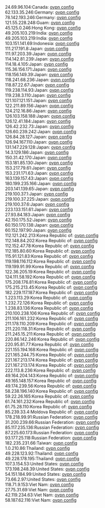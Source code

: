 24.69.96.104:Canada: [ovpn config](vpn/24_69_96_104.ovpn)  
62.133.35.246:Germany: [ovpn config](vpn/62_133_35_246.ovpn)  
78.142.193.246:Germany: [ovpn config](vpn/78_142_193_246.ovpn)  
121.55.228.248:Guam: [ovpn config](vpn/121_55_228_248.ovpn)  
45.125.0.246:Hong Kong: [ovpn config](vpn/45_125_0_246.ovpn)  
49.205.103.219:India: [ovpn config](vpn/49_205_103_219.ovpn)  
49.205.103.219:India: [ovpn config](vpn/49_205_103_219.ovpn)  
103.151.141.69:Indonesia: [ovpn config](vpn/103_151_141_69.ovpn)  
111.217.191.8:Japan: [ovpn config](vpn/111_217_191_8.ovpn)  
111.97.203.39:Japan: [ovpn config](vpn/111_97_203_39.ovpn)  
114.142.81.239:Japan: [ovpn config](vpn/114_142_81_239.ovpn)  
114.18.4.105:Japan: [ovpn config](vpn/114_18_4_105.ovpn)  
115.36.156.171:Japan: [ovpn config](vpn/115_36_156_171.ovpn)  
118.156.149.39:Japan: [ovpn config](vpn/118_156_149_39.ovpn)  
118.241.68.236:Japan: [ovpn config](vpn/118_241_68_236.ovpn)  
118.87.22.67:Japan: [ovpn config](vpn/118_87_22_67.ovpn)  
119.238.114.93:Japan: [ovpn config](vpn/119_238_114_93.ovpn)  
119.238.3.110:Japan: [ovpn config](vpn/119_238_3_110.ovpn)  
121.107.121.151:Japan: [ovpn config](vpn/121_107_121_151.ovpn)  
122.211.89.156:Japan: [ovpn config](vpn/122_211_89_156.ovpn)  
124.212.16.86:Japan: [ovpn config](vpn/124_212_16_86.ovpn)  
126.103.158.188:Japan: [ovpn config](vpn/126_103_158_188.ovpn)  
126.12.41.184:Japan: [ovpn config](vpn/126_12_41_184.ovpn)  
126.42.232.73:Japan: [ovpn config](vpn/126_42_232_73.ovpn)  
126.60.239.242:Japan: [ovpn config](vpn/126_60_239_242.ovpn)  
126.84.28.127:Japan: [ovpn config](vpn/126_84_28_127.ovpn)  
126.94.167.110:Japan: [ovpn config](vpn/126_94_167_110.ovpn)  
131.147.229.128:Japan: [ovpn config](vpn/131_147_229_128.ovpn)  
14.3.129.186:Japan: [ovpn config](vpn/14_3_129_186.ovpn)  
150.31.42.170:Japan: [ovpn config](vpn/150_31_42_170.ovpn)  
153.181.85.130:Japan: [ovpn config](vpn/153_181_85_130.ovpn)  
153.217.79.61:Japan: [ovpn config](vpn/153_217_79_61.ovpn)  
153.231.171.63:Japan: [ovpn config](vpn/153_231_171_63.ovpn)  
163.139.157.43:Japan: [ovpn config](vpn/163_139_157_43.ovpn)  
180.199.235.166:Japan: [ovpn config](vpn/180_199_235_166.ovpn)  
203.141.139.65:Japan: [ovpn config](vpn/203_141_139_65.ovpn)  
219.100.37.1:Japan: [ovpn config](vpn/219_100_37_1.ovpn)  
219.100.37.225:Japan: [ovpn config](vpn/219_100_37_225.ovpn)  
219.100.37.6:Japan: [ovpn config](vpn/219_100_37_6.ovpn)  
223.133.151.61:Japan: [ovpn config](vpn/223_133_151_61.ovpn)  
27.93.84.183:Japan: [ovpn config](vpn/27_93_84_183.ovpn)  
42.150.175.52:Japan: [ovpn config](vpn/42_150_175_52.ovpn)  
60.150.170.138:Japan: [ovpn config](vpn/60_150_170_138.ovpn)  
60.152.197.90:Japan: [ovpn config](vpn/60_152_197_90.ovpn)  
112.121.242.213:Korea Republic of: [ovpn config](vpn/112_121_242_213.ovpn)  
112.148.84.202:Korea Republic of: [ovpn config](vpn/112_148_84_202.ovpn)  
112.152.47.78:Korea Republic of: [ovpn config](vpn/112_152_47_78.ovpn)  
112.185.80.60:Korea Republic of: [ovpn config](vpn/112_185_80_60.ovpn)  
115.91.121.83:Korea Republic of: [ovpn config](vpn/115_91_121_83.ovpn)  
119.198.116.112:Korea Republic of: [ovpn config](vpn/119_198_116_112.ovpn)  
119.199.91.99:Korea Republic of: [ovpn config](vpn/119_199_91_99.ovpn)  
122.36.205.19:Korea Republic of: [ovpn config](vpn/122_36_205_19.ovpn)  
124.111.58.192:Korea Republic of: [ovpn config](vpn/124_111_58_192.ovpn)  
175.208.176.81:Korea Republic of: [ovpn config](vpn/175_208_176_81.ovpn)  
175.215.213.45:Korea Republic of: [ovpn config](vpn/175_215_213_45.ovpn)  
182.229.117.187:Korea Republic of: [ovpn config](vpn/182_229_117_187.ovpn)  
1.223.113.29:Korea Republic of: [ovpn config](vpn/1_223_113_29.ovpn)  
1.232.72.126:Korea Republic of: [ovpn config](vpn/1_232_72_126.ovpn)  
1.238.83.136:Korea Republic of: [ovpn config](vpn/1_238_83_136.ovpn)  
210.100.238.106:Korea Republic of: [ovpn config](vpn/210_100_238_106.ovpn)  
211.106.161.232:Korea Republic of: [ovpn config](vpn/211_106_161_232.ovpn)  
211.178.110.209:Korea Republic of: [ovpn config](vpn/211_178_110_209.ovpn)  
211.220.118.31:Korea Republic of: [ovpn config](vpn/211_220_118_31.ovpn)  
211.245.15.211:Korea Republic of: [ovpn config](vpn/211_245_15_211.ovpn)  
220.86.142.246:Korea Republic of: [ovpn config](vpn/220_86_142_246.ovpn)  
220.95.81.77:Korea Republic of: [ovpn config](vpn/220_95_81_77.ovpn)  
221.155.194.168:Korea Republic of: [ovpn config](vpn/221_155_194_168.ovpn)  
221.165.244.75:Korea Republic of: [ovpn config](vpn/221_165_244_75.ovpn)  
221.167.213.174:Korea Republic of: [ovpn config](vpn/221_167_213_174.ovpn)  
221.167.213.174:Korea Republic of: [ovpn config](vpn/221_167_213_174.ovpn)  
222.113.8.236:Korea Republic of: [ovpn config](vpn/222_113_8_236.ovpn)  
49.164.204.143:Korea Republic of: [ovpn config](vpn/49_164_204_143.ovpn)  
49.165.148.157:Korea Republic of: [ovpn config](vpn/49_165_148_157.ovpn)  
49.174.239.56:Korea Republic of: [ovpn config](vpn/49_174_239_56.ovpn)  
58.238.196.140:Korea Republic of: [ovpn config](vpn/58_238_196_140.ovpn)  
59.22.26.165:Korea Republic of: [ovpn config](vpn/59_22_26_165.ovpn)  
61.74.161.232:Korea Republic of: [ovpn config](vpn/61_74_161_232.ovpn)  
61.75.28.110:Korea Republic of: [ovpn config](vpn/61_75_28_110.ovpn)  
85.239.33.4:Moldova Republic of: [ovpn config](vpn/85_239_33_4.ovpn)  
178.218.99.91:Russian Federation: [ovpn config](vpn/178_218_99_91.ovpn)  
31.200.239.66:Russian Federation: [ovpn config](vpn/31_200_239_66.ovpn)  
85.117.235.136:Russian Federation: [ovpn config](vpn/85_117_235_136.ovpn)  
87.225.60.173:Russian Federation: [ovpn config](vpn/87_225_60_173.ovpn)  
93.177.25.118:Russian Federation: [ovpn config](vpn/93_177_25_118.ovpn)  
182.235.231.66:Taiwan: [ovpn config](vpn/182_235_231_66.ovpn)  
1.0.210.86:Thailand: [ovpn config](vpn/1_0_210_86.ovpn)  
49.228.123.92:Thailand: [ovpn config](vpn/49_228_123_92.ovpn)  
49.228.178.195:Thailand: [ovpn config](vpn/49_228_178_195.ovpn)  
107.3.154.53:United States: [ovpn config](vpn/107_3_154_53.ovpn)  
173.198.248.39:United States: [ovpn config](vpn/173_198_248_39.ovpn)  
54.151.184.99:United States: [ovpn config](vpn/54_151_184_99.ovpn)  
73.66.2.97:United States: [ovpn config](vpn/73_66_2_97.ovpn)  
118.71.9.153:Viet Nam: [ovpn config](vpn/118_71_9_153.ovpn)  
27.75.31.69:Viet Nam: [ovpn config](vpn/27_75_31_69.ovpn)  
42.119.234.63:Viet Nam: [ovpn config](vpn/42_119_234_63.ovpn)  
58.187.62.116:Viet Nam: [ovpn config](vpn/58_187_62_116.ovpn)  
